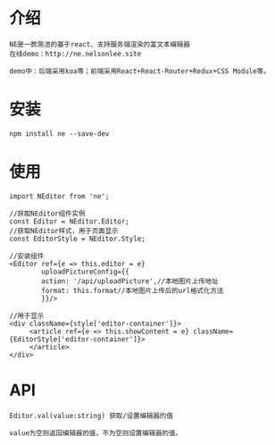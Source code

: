 # 介绍
    NE是一款简洁的基于react、支持服务端渲染的富文本编辑器
    在线demo：http://ne.nelsonlee.site
    
    demo中：后端采用koa等；前端采用React+React-Router+Redux+CSS Module等。
    
    
# 安装
    npm install ne --save-dev
  
# 使用

    import NEditor from 'ne';
    
    //获取NEditor组件实例
    const Editor = NEditor.Editor;
    //获取NEditor样式，用于页面显示
    const EditorStyle = NEditor.Style;
    
    //安装组件
    <Editor ref={e => this.editor = e}
            uploadPictureConfig={{
            action: '/api/uploadPicture',//本地图片上传地址
            format: this.format//本地图片上传后的url格式化方法
            }}/>
            
    //用于显示
    <div className={style['editor-container']}>
         <article ref={e => this.showContent = e} className={EditorStyle['editor-container']}>
         </article>
    </div> 
    
# API
    
    Editor.val(value:string) 获取/设置编辑器的值
    
    value为空则返回编辑器的值，不为空则设置编辑器的值。
 